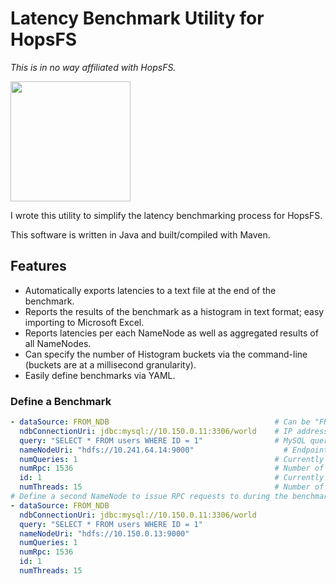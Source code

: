 # Latency Benchmark Utility for HopsFS 

_This is in no way affiliated with HopsFS._

<img src="https://i.imgur.com/USMkTD7.png" width="192" height="192" />

I wrote this utility to simplify the latency benchmarking process for HopsFS.

This software is written in Java and built/compiled with Maven. 

## Features

- Automatically exports latencies to a text file at the end of the benchmark.
- Reports the results of the benchmark as a histogram in text format; easy importing to Microsoft Excel.
- Reports latencies per each NameNode as well as aggregated results of all NameNodes.
- Can specify the number of Histogram buckets via the command-line (buckets are at a millisecond granularity).
- Easily define benchmarks via YAML.

### Define a Benchmark

```yaml
- dataSource: FROM_NDB                                     # Can be "FROM_NDB" or "LOCAL_CACHE"
  ndbConnectionUri: jdbc:mysql://10.150.0.11:3306/world    # IP address of your MySQL Cluster (NDB) MySQL server.
  query: "SELECT * FROM users WHERE ID = 1"                # MySQL query that the NameNode should execute.
  nameNodeUri: "hdfs://10.241.64.14:9000"                    # Endpoint of the desired NameNode.
  numQueries: 1                                            # Currently unused.  
  numRpc: 1536                                             # Number of RPC requests issued PER CLIENT (i.e., PER THREAD).
  id: 1                                                    # Currently unused.  
  numThreads: 15                                           # Number of HopsFS clients (one client per thread).
# Define a second NameNode to issue RPC requests to during the benchmark.
- dataSource: FROM_NDB  
  ndbConnectionUri: jdbc:mysql://10.150.0.11:3306/world
  query: "SELECT * FROM users WHERE ID = 1"
  nameNodeUri: "hdfs://10.150.0.13:9000"
  numQueries: 1
  numRpc: 1536
  id: 1
  numThreads: 15
```
